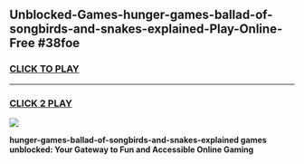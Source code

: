 
## Unblocked-Games-hunger-games-ballad-of-songbirds-and-snakes-explained-Play-Online-Free #38foe
<h3>
<a href="https://us.freeplayer.one?title=hunger-games-ballad-of-songbirds-and-snakes-explained&ref=10M">CLICK TO PLAY</a></h3>
<hr>

<h3>
<a href="https://us.freeplayer.one?title=hunger-games-ballad-of-songbirds-and-snakes-explained&ref=10M">CLICK 2 PLAY</a>
  
</h3>

<a href="https://us.freeplayer.one?title=hunger-games-ballad-of-songbirds-and-snakes-explained&ref=10M"><img src="https://clearcache.store/games.png"></a>


**hunger-games-ballad-of-songbirds-and-snakes-explained games unblocked: Your Gateway to Fun and Accessible Online Gaming**
